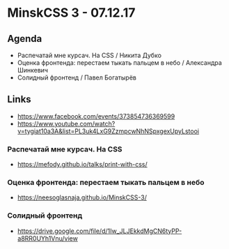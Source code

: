# MinskCSS 3 - 07.12.17


## Agenda

- Распечатай мне курсач. На CSS / Никита Дубко
- Оценка фронтенда: перестаем тыкать пальцем в небо / Александра Шинкевич
- Солидный фронтенд / Павел Богатырёв


## Links

- https://www.facebook.com/events/373854736369599
- https://www.youtube.com/watch?v=tygiat10a3A&list=PL3uk4LxG9ZzmpcwNhNSpxgexUpyLstooi


### Распечатай мне курсач. На CSS

- https://mefody.github.io/talks/print-with-css/

### Оценка фронтенда: перестаем тыкать пальцем в небо

- https://neesoglasnaja.github.io/MinskCSS-3/

### Солидный фронтенд

- https://drive.google.com/file/d/1Iw_JLJEkkdMgCN6tyPP-a8RR0UYh1Vnu/view